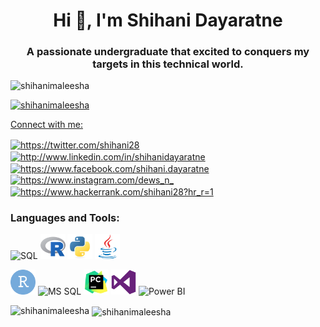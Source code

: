 <h1 align="center">Hi 👋, I'm Shihani Dayaratne</h1>
<h3 align="center">A passionate undergraduate that excited to conquers my targets in this technical world.</h3>


<p align="left"> <img src="https://komarev.com/ghpvc/?username=shihanimaleesha&label=Profile%20views&color=0e75b6&style=flat" alt="shihanimaleesha" /> </p>

<p align="left"> <a href="https://github.com/ryo-ma/github-profile-trophy"><img src="https://github-profile-trophy.vercel.app/?username=shihanimaleesha" alt="shihanimaleesha" /></a> </p>

<p align="left"> <a href="https://twitter.com/https://twitter.com/shihanidayaratne" target="blank"><img 
- 📫 How to reach me **shihani28@outlook.com**

<h3 align="left">Connect with me:</h3>
<p align="left">
<a href="https://twitter.com/shihani28" target="blank"><img align="center" src="https://raw.githubusercontent.com/rahuldkjain/github-profile-readme-generator/master/src/images/icons/Social/twitter.svg" alt="https://twitter.com/shihani28" height="30" width="40" /></a>
<a href="https://www.linkedin.com/in/shihani-dayaratne-0407a221b/" target="blank"><img align="center" src="https://raw.githubusercontent.com/rahuldkjain/github-profile-readme-generator/master/src/images/icons/Social/linked-in-alt.svg" alt="http://www.linkedin.com/in/shihanidayaratne" height="30" width="40" /></a>
<a href="https://www.facebook.com/public/Shirani-Dayaratne" target="blank"><img align="center" src="https://raw.githubusercontent.com/rahuldkjain/github-profile-readme-generator/master/src/images/icons/Social/facebook.svg" alt="https://www.facebook.com/shihani.dayaratne" height="30" width="40" /></a>
<a href="https://www.instagram.com/shi_haa_nii" target="blank"><img align="center" src="https://raw.githubusercontent.com/rahuldkjain/github-profile-readme-generator/master/src/images/icons/Social/instagram.svg" alt="https://www.instagram.com/dews_n_" height="30" width="40" /></a>
<a href="https://www.hackerrank.com/shihani28?hr_r=1" target="blank"><img align="center" src="https://raw.githubusercontent.com/rahuldkjain/github-profile-readme-generator/master/src/images/icons/Social/hackerrank.svg" alt="https://www.hackerrank.com/shihani28?hr_r=1" height="30" width="40" /></a>
</p>

<h3 align="left">Languages and Tools:</h3>
<p align="left">
   <img src="https://www.bing.com/images/search?view=detailV2&ccid=S%2f9pgiKa&id=848DF8972D6BB8FB7DC40CFDE0F83CB8892A4587&thid=OIP.S_9pgiKacbi3FxPKxDmusgAAAA&mediaurl=https%3a%2f%2fmedia.instamojo.com%2fimgs%2f6867ce73890545e68853ba1f00c71496.jpg&cdnurl=https%3a%2f%2fth.bing.com%2fth%2fid%2fR.4bff6982229a71b8b71713cac439aeb2%3frik%3dh0Uqibg8%252bOD9DA%26pid%3dImgRaw%26r%3d0&exph=370&expw=474&q=t-sql+Logo&simid=607993599531760470&FORM=IRPRST&ck=5C6FA039D55270315F4078628993D28E&selectedIndex=12&ajaxhist=0&ajaxserp=0" alt="SQL" width="40" height="40"/>
   <img src="https://raw.githubusercontent.com/devicons/devicon/master/icons/r/r-original.svg" alt="R" width="40" height="40"/>
   <img src="https://raw.githubusercontent.com/devicons/devicon/master/icons/python/python-original.svg" alt="Python" width="40" height="40"/>
   <img src="https://raw.githubusercontent.com/devicons/devicon/master/icons/java/java-original.svg" alt="Java" width="40" height="40"/>
</p>
<p align="left">
   <img src="https://raw.githubusercontent.com/devicons/devicon/master/icons/rstudio/rstudio-original.svg" alt="RStudio" width="40" height="40"/>
   <img src="https://www.bing.com/images/search?view=detailV2&ccid=1HX6fxAC&id=8C8B6C5C4C8330371E3CB61244F02D05B1F7B7EF&thid=OIP.1HX6fxACVcCGRLwUJSAmgwHaB8&mediaurl=https%3a%2f%2fsqlandme.com%2fsql.png&cdnurl=https%3a%2f%2fth.bing.com%2fth%2fid%2fR.d475fa7f100255c08644bc1425202683%3frik%3d77f3sQUt8EQStg%26pid%3dImgRaw%26r%3d0&exph=226&expw=860&q=Microsoft+SQL+Logo&simid=608005475129891440&FORM=IRPRST&ck=211C255C313F33E31FBECEC8CA2F882A&selectedIndex=72&ajaxhist=0&ajaxserp=0" alt="MS SQL" width="40" height="40"/>
   <img src="https://raw.githubusercontent.com/devicons/devicon/master/icons/pycharm/pycharm-original.svg" alt="PyCharm" width="40" height="40"/>
   <img src="https://raw.githubusercontent.com/devicons/devicon/master/icons/visualstudio/visualstudio-plain.svg" alt="VS Code" width="40" height="40"/>
   <img src="https://www.bing.com/images/search?view=detailV2&ccid=Ubdf55d2&id=C6D41E4E499F0A6AEC66520E3E6A2B82CEFB0FB9&thid=OIP.Ubdf55d2nduG09owbJmS-wHaHV&mediaurl=https%3a%2f%2fdynamicsonline.nl%2fwp-content%2fuploads%2f2018%2f03%2fpower-bi_logo-e1522149855550.png&cdnurl=https%3a%2f%2fth.bing.com%2fth%2fid%2fR.51b75fe797769ddb86d3da306c9992fb%3frik%3duQ%252f7zoIraj4OUg%26pid%3dImgRaw%26r%3d0&exph=1490&expw=1504&q=power+bi+Logo&simid=607995699793389068&FORM=IRPRST&ck=EA8DE85D6A776918E1B88AE01A47E1AB&selectedIndex=2&ajaxhist=0&ajaxserp=0" alt="Power BI" width="40" height="40"/>
</p>



<p><img align="left" src="https://github-readme-stats.vercel.app/api/top-langs?username=shihanimaleesha&show_icons=true&locale=en&layout=compact" alt="shihanimaleesha" /></p>

<p>&nbsp;<img align="center" src="https://github-readme-stats.vercel.app/api?username=shihanimaleesha&show_icons=true&locale=en" alt="shihanimaleesha" /></p>



